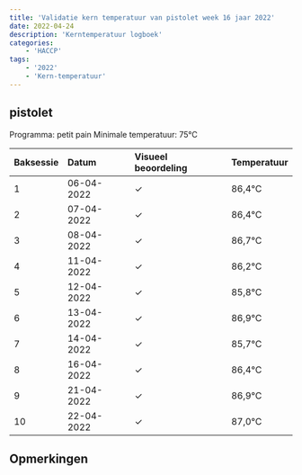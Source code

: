 ```yaml
---
title: 'Validatie kern temperatuur van pistolet week 16 jaar 2022'
date: 2022-04-24
description: 'Kerntemperatuur logboek'
categories:
    - 'HACCP'
tags:
    - '2022'
    - 'Kern-temperatuur'
---
```


## pistolet

Programma: petit pain
Minimale temperatuur: 75°C

| Baksessie | Datum | Visueel beoordeling | Temperatuur |
|:---|:---|:---|:---|
| 1 | 06-04-2022 | &check; | 86,4°C |
| 2 | 07-04-2022 | &check; | 86,4°C |
| 3 | 08-04-2022 | &check; | 86,7°C |
| 4 | 11-04-2022 | &check; | 86,2°C |
| 5 | 12-04-2022 | &check; | 85,8°C |
| 6 | 13-04-2022 | &check; | 86,9°C |
| 7 | 14-04-2022 | &check; | 85,7°C |
| 8 | 16-04-2022 | &check; | 86,4°C |
| 9 | 21-04-2022 | &check; | 86,9°C |
| 10 | 22-04-2022 | &check; | 87,0°C |

## Opmerkingen


